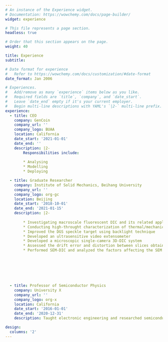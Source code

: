 ```yaml
---
# An instance of the Experience widget.
# Documentation: https://wowchemy.com/docs/page-builder/
widget: experience

# This file represents a page section.
headless: true

# Order that this section appears on the page.
weight: 40

title: Experience
subtitle:

# Date format for experience
#   Refer to https://wowchemy.com/docs/customization/#date-format
date_format: Jan 2006

# Experiences.
#   Add/remove as many `experience` items below as you like.
#   Required fields are `title`, `company`, and `date_start`.
#   Leave `date_end` empty if it's your current employer.
#   Begin multi-line descriptions with YAML's `|2-` multi-line prefix.
experience:
  - title: CEO
    company: GenCoin
    company_url: ''
    company_logo: BUAA
    location: California
    date_start: '2021-01-01'
    date_end: ''
    description: |2-
        Responsibilities include:
        
        * Analysing
        * Modelling
        * Deploying

  - title: Graduate Researcher
    company: Institute of Solid Mechanics, Beihang University
    company_url: ''
    company_logo: org-gc
    location: Beijing
    date_start: '2018-10-01'
    date_end: '2021-01-15'
    description: |2-
    
        * Investigating macroscale fluorescent DIC and its related applications
        * Conducting high-throught characterization of thermal/mechanical properites of bulk materials
        * Improved the DGS speckle target using backlight technique
        * Developed an ultrasensitive video extensometer
        * Developed a microscopic single-camera 3D-DIC system
        * Assessed the drift error and distortion between slices obtained from LSCM
        * Performed SEM-DIC and analyzed the factors affecting the SEM image quality







  - title: Professor of Semiconductor Physics
    company: University X
    company_url: ''
    company_logo: org-x
    location: California
    date_start: '2016-01-01'
    date_end: '2020-12-31'
    description: Taught electronic engineering and researched semiconductor physics.

design:
  columns: '2'
---
```


